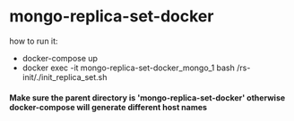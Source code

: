 # mongo-replica-set-docker
how to run it:
- docker-compose up
- docker exec -it mongo-replica-set-docker_mongo_1 bash /rs-init/./init_replica_set.sh

#### Make sure the parent directory is 'mongo-replica-set-docker' otherwise docker-compose will generate different host names
